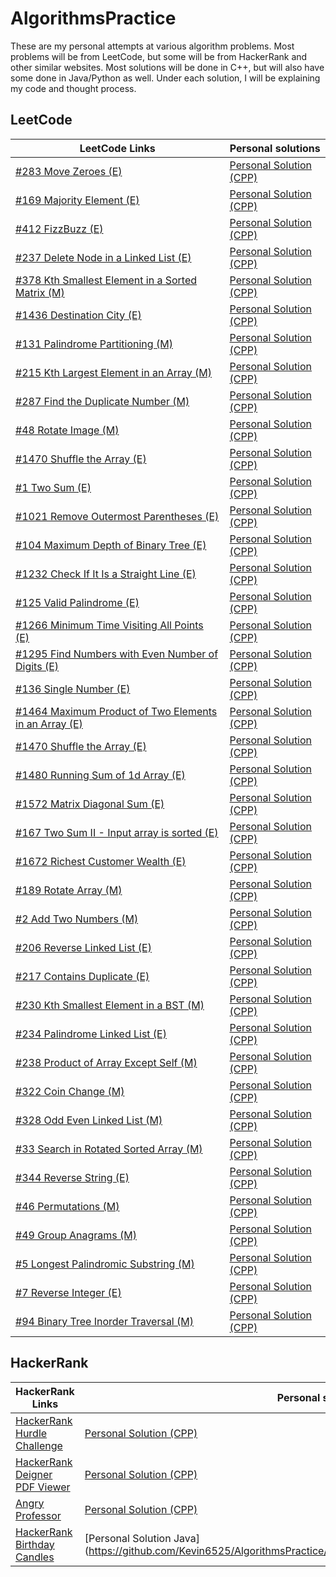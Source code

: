 # AlgorithmsPractice
These are my personal attempts at various algorithm problems. Most problems will be from LeetCode, but some will be from HackerRank and other similar websites. Most solutions will be done in C++, but will also have some done in Java/Python as well. Under each solution, I will be explaining my code and thought process.

## LeetCode
|      LeetCode Links       |      Personal solutions      |
| -------------  |  -------------   |
| [#283 Move Zeroes (E)](https://leetcode.com/problems/move-zeroes/)|[Personal Solution (CPP)](https://github.com/Kevin6525/LeetcodePractice/blob/main/%23283%20Move%20Zeroes.cpp)|
| [#169 Majority Element (E)](https://leetcode.com/problems/majority-element/) |[Personal Solution (CPP)](https://github.com/Kevin6525/LeetcodePractice/blob/main/%23169%20Majority%20Element.cpp)|
| [#412 FizzBuzz (E)](https://leetcode.com/problems/fizz-buzz/) |   [Personal Solution (CPP)](https://github.com/Kevin6525/LeetcodePractice/blob/main/%23412%20FizzBuzz.cpp)   |
| [#237 Delete Node in a Linked List (E)](https://leetcode.com/problems/delete-node-in-a-linked-list/) |   [Personal Solution (CPP)](https://github.com/Kevin6525/LeetcodePractice/blob/main/%23237%20Delete%20Node%20in%20a%20Linked%20List.cpp)   |
| [#378 Kth Smallest Element in a Sorted Matrix (M)](https://leetcode.com/problems/kth-smallest-element-in-a-sorted-matrix/) |   [Personal Solution (CPP)](https://github.com/Kevin6525/LeetcodePractice/blob/main/%23378%20Kth%20Smallest%20Element%20in%20Sorted%20Matrix.cpp) |
| [#1436 Destination City (E)](https://leetcode.com/problems/destination-city/) |   [Personal Solution (CPP)](https://github.com/Kevin6525/LeetcodePractice/blob/main/%231436%20Destination%20City.cpp)   |
| [#131 Palindrome Partitioning (M)](https://leetcode.com/problems/palindrome-partitioning/) |   [Personal Solution (CPP)](https://github.com/Kevin6525/LeetcodePractice/blob/main/%23131%20Palindrome%20Partitioning.cpp)   |
| [#215 Kth Largest Element in an Array (M)](https://leetcode.com/problems/kth-largest-element-in-an-array/) |   [Personal Solution (CPP)](https://github.com/Kevin6525/LeetcodePractice/blob/main/%23215%20Kth%20Largest%20Element%20in%20an%20Array.cpp)   |
| [#287 Find the Duplicate Number (M)](https://leetcode.com/problems/find-the-duplicate-number/) |   [Personal Solution (CPP)](https://github.com/Kevin6525/LeetcodePractice/blob/main/%23287%20Find%20the%20Duplicate%20Number.cpp)   |
| [#48 Rotate Image (M)](https://leetcode.com/problems/rotate-image/) |   [Personal Solution (CPP)](https://github.com/Kevin6525/LeetcodePractice/blob/main/%2348%20Rotate%20Image.cpp)   |
| [#1470 Shuffle the Array (E)](https://leetcode.com/problems/shuffle-the-array/) |   [Personal Solution (CPP)](https://github.com/Kevin6525/LeetcodePractice/blob/main/%231470%20Shuffle%20the%20Array.cpp)   |
| [#1 Two Sum (E)](https://leetcode.com/problems/two-sum/) |   [Personal Solution (CPP)](https://github.com/Kevin6525/LeetcodePractice/blob/main/%231%20Two%20Sum.cpp)   |
| [#1021 Remove Outermost Parentheses (E)](https://leetcode.com/problems/remove-outermost-parentheses/) |   [Personal Solution (CPP)](https://github.com/Kevin6525/LeetcodePractice/blob/main/%231021%20Remove%20Outermost%20Parentheses.cpp)   |
| [#104 Maximum Depth of Binary Tree (E)](https://leetcode.com/problems/maximum-depth-of-binary-tree/submissions/) |   [Personal Solution (CPP)](https://github.com/Kevin6525/LeetcodePractice/blob/main/%23104%20Maximum%20Depth%20of%20Binary%20Tree.cpp)   |
| [#1232 Check If It Is a Straight Line (E)](https://leetcode.com/problems/check-if-it-is-a-straight-line/) |   [Personal Solution (CPP)](https://github.com/Kevin6525/LeetcodePractice/blob/main/%231232%20Check%20If%20It%20Is%20a%20Straight%20Line.cpp)   |
| [#125 Valid Palindrome (E)](https://leetcode.com/problems/valid-palindrome/) |   [Personal Solution (CPP)](https://github.com/Kevin6525/LeetcodePractice/blob/main/%23125%20Valid%20Palindrome.cpp)   |
| [#1266 Minimum Time Visiting All Points (E)](https://leetcode.com/problems/minimum-time-visiting-all-points/) |   [Personal Solution (CPP)](https://github.com/Kevin6525/LeetcodePractice/blob/main/%231266%20Minimum%20Time%20Visiting%20All%20Points.cpp)   |
| [#1295 Find Numbers with Even Number of Digits (E)](https://leetcode.com/problems/find-numbers-with-even-number-of-digits/submissions/) |   [Personal Solution (CPP)](https://github.com/Kevin6525/LeetcodePractice/blob/main/%231295%20Find%20Numbers%20with%20Even%20Number%20of%20Digits.cpp)   |
| [#136 Single Number (E)](https://leetcode.com/problems/single-number/) |   [Personal Solution (CPP)](https://github.com/Kevin6525/LeetcodePractice/blob/main/%23136%20Single%20Number.cpp)   |
| [#1464 Maximum Product of Two Elements in an Array (E)](https://leetcode.com/problems/maximum-product-of-two-elements-in-an-array/) |   [Personal Solution (CPP)](https://github.com/Kevin6525/LeetcodePractice/blob/main/%231464%20Maximum%20Product%20of%20Two%20Elements%20in%20an%20Array.cpp)   |
| [#1470 Shuffle the Array (E)](https://leetcode.com/problems/shuffle-the-array/) |   [Personal Solution (CPP)](https://github.com/Kevin6525/LeetcodePractice/blob/main/%231470%20Shuffle%20the%20Array.cpp)   |
| [#1480 Running Sum of 1d Array (E)](https://leetcode.com/problems/running-sum-of-1d-array/) |   [Personal Solution (CPP)](https://github.com/Kevin6525/LeetcodePractice/blob/main/%231480%20Running%20Sum%20of%201d%20Array.cpp)   |
| [#1572 Matrix Diagonal Sum (E)](https://leetcode.com/problems/matrix-diagonal-sum/) |   [Personal Solution (CPP)](https://github.com/Kevin6525/LeetcodePractice/blob/main/%231572%20Matrix%20Diagonal%20Sum.cpp)   |
| [#167 Two Sum II - Input array is sorted (E)](https://leetcode.com/problems/two-sum-ii-input-array-is-sorted/) |   [Personal Solution (CPP)](https://github.com/Kevin6525/LeetcodePractice/blob/main/%23167%20Two%20Sum%20II%20-%20Input%20array%20is%20sorted.cpp)   |
| [#1672 Richest Customer Wealth (E)](https://leetcode.com/problems/richest-customer-wealth/) |   [Personal Solution (CPP)](https://github.com/Kevin6525/LeetcodePractice/blob/main/%231672%20Richest%20Customer%20Wealth.cpp)   |
| [#189 Rotate Array (M)](https://leetcode.com/problems/rotate-array/) |   [Personal Solution (CPP)](https://github.com/Kevin6525/LeetcodePractice/blob/main/%23189%20Rotate%20Array.cpp)   |
| [#2 Add Two Numbers (M)](https://leetcode.com/problems/add-two-numbers/) |   [Personal Solution (CPP)](https://github.com/Kevin6525/LeetcodePractice/blob/main/%232%20Add%20Two%20Numbers.cpp)   |
| [#206 Reverse Linked List (E)](https://leetcode.com/problems/reverse-linked-list/submissions/) |   [Personal Solution (CPP)](https://github.com/Kevin6525/LeetcodePractice/blob/main/%23206%20Reverse%20Linked%20List.cpp)   |
| [#217 Contains Duplicate (E)](https://leetcode.com/problems/contains-duplicate/submissions/) |   [Personal Solution (CPP)](https://github.com/Kevin6525/LeetcodePractice/blob/main/%23217%20Contains%20Duplicate.cpp)   |
| [#230 Kth Smallest Element in a BST (M)](https://leetcode.com/problems/kth-smallest-element-in-a-bst/) |   [Personal Solution (CPP)](https://github.com/Kevin6525/LeetcodePractice/blob/main/%23230%20Kth%20Smallest%20Element%20in%20a%20BST.cpp)   |
| [#234 Palindrome Linked List (E)](https://leetcode.com/problems/palindrome-linked-list/) |   [Personal Solution (CPP)](https://github.com/Kevin6525/LeetcodePractice/blob/main/%23234%20Palindrome%20Linked%20List.cpp)   |
| [#238 Product of Array Except Self (M)](https://leetcode.com/problems/product-of-array-except-self/) |   [Personal Solution (CPP)](https://github.com/Kevin6525/LeetcodePractice/blob/main/%23238%20Product%20of%20Array%20Except%20Self.cpp)   |
| [#322 Coin Change (M)](https://leetcode.com/problems/coin-change/submissions/) |   [Personal Solution (CPP)](https://github.com/Kevin6525/LeetcodePractice/blob/main/%23322%20Coin%20Change.cpp)   |
| [#328 Odd Even Linked List (M)](https://leetcode.com/problems/odd-even-linked-list/) |   [Personal Solution (CPP)](https://github.com/Kevin6525/LeetcodePractice/blob/main/%23328%20Odd%20Even%20Linked%20List.cpp)   |
| [#33 Search in Rotated Sorted Array (M)](https://leetcode.com/problems/search-in-rotated-sorted-array/) |   [Personal Solution (CPP)](https://github.com/Kevin6525/LeetcodePractice/blob/main/%2333%20Search%20in%20Rotated%20Sorted%20Array.cpp)   |
| [#344 Reverse String (E)](https://leetcode.com/problems/reverse-string/) |   [Personal Solution (CPP)](https://github.com/Kevin6525/LeetcodePractice/blob/main/%23344%20Reverse%20String.cpp)   |
| [#46 Permutations (M)](https://leetcode.com/problems/permutations/) |   [Personal Solution (CPP)](https://github.com/Kevin6525/LeetcodePractice/blob/main/%2346%20Permutations.cpp)   |
| [#49 Group Anagrams (M)](https://leetcode.com/problems/group-anagrams/) |   [Personal Solution (CPP)](https://github.com/Kevin6525/LeetcodePractice/blob/main/%2349%20Group%20Anagrams.cpp)   |
| [#5 Longest Palindromic Substring (M)](https://leetcode.com/problems/longest-palindromic-substring/submissions/) |   [Personal Solution (CPP)](https://github.com/Kevin6525/LeetcodePractice/blob/main/%235%20Longest%20Palindromic%20Substring.cpp)   |
| [#7 Reverse Integer (E)](https://leetcode.com/problems/reverse-integer/) |   [Personal Solution (CPP)](https://github.com/Kevin6525/LeetcodePractice/blob/main/%237%20Reverse%20Integer.cpp)   |
| [#94 Binary Tree Inorder Traversal (M)](https://leetcode.com/problems/binary-tree-inorder-traversal/) |   [Personal Solution (CPP)](https://github.com/Kevin6525/LeetcodePractice/blob/main/%2394%20Binary%20Tree%20Inorder%20Traversal.cpp)   |

## HackerRank
|      HackerRank Links       |      Personal solutions      |
| -------------  |  -------------   |
[HackerRank Hurdle Challenge](https://www.hackerrank.com/challenges/the-hurdle-race/problem?utm_campaign=challenge-recommendation&utm_medium=email&utm_source=7-day-campaign) | [Personal Solution (CPP)](https://github.com/Kevin6525/LeetcodePractice/blob/main/HackerRankHurdle.cpp)
[HackerRank Deigner PDF Viewer](https://www.hackerrank.com/challenges/designer-pdf-viewer/problem?utm_campaign=challenge-recommendation&utm_medium=email&utm_source=7-day-campaign&h_r=next-challenge&h_v=zen) | [Personal Solution (CPP)](https://github.com/Kevin6525/AlgorithmsPractice/blob/main/HackerRank%20Designer%20PDF%20Viewer.cpp)
[Angry Professor](https://www.hackerrank.com/challenges/angry-professor/problem?utm_campaign=challenge-recommendation&utm_medium=email&utm_source=24-hour-campaign) | [Personal Solution (CPP)](https://github.com/Kevin6525/AlgorithmsPractice/blob/main/Angry%20Professor.cpp)
[HackerRank Birthday Candles](https://www.hackerrank.com/challenges/birthday-cake-candles/problem) | [Personal Solution Java] (https://github.com/Kevin6525/AlgorithmsPractice/blob/main/HackerRank/CandlesHackerRank.java)
